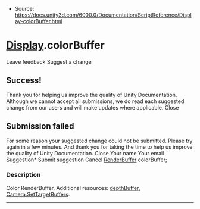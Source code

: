 * Source: https://docs.unity3d.com/6000.0/Documentation/ScriptReference/Display-colorBuffer.html

#  [Display](https://docs.unity3d.com/6000.0/Documentation/ScriptReference/Display.html).colorBuffer
Leave feedback
Suggest a change
## Success!
Thank you for helping us improve the quality of Unity Documentation. Although we cannot accept all submissions, we do read each suggested change from our users and will make updates where applicable.
Close
## Submission failed
For some reason your suggested change could not be submitted. Please <a>try again</a> in a few minutes. And thank you for taking the time to help us improve the quality of Unity Documentation.
Close
Your name Your email Suggestion* Submit suggestion
Cancel
[RenderBuffer](https://docs.unity3d.com/6000.0/Documentation/ScriptReference/RenderBuffer.html) colorBuffer; 
### Description
Color RenderBuffer.
Additional resources: [depthBuffer](https://docs.unity3d.com/6000.0/Documentation/ScriptReference/Display-depthBuffer.html), [Camera.SetTargetBuffers](https://docs.unity3d.com/6000.0/Documentation/ScriptReference/Camera.SetTargetBuffers.html).
* * *

